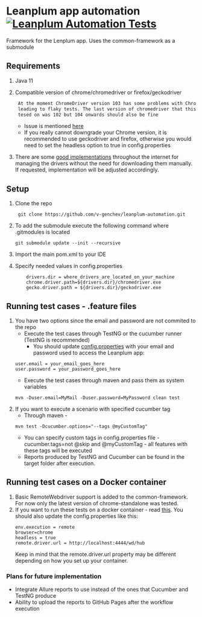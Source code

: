 # Leanplum app automation [![Leanplum Automation Tests](https://github.com/v-genchev/leanplum-automation/actions/workflows/maven.yml/badge.svg)](https://github.com/v-genchev/leanplum-automation/actions/workflows/maven.yml)

Framework for the Lenplum app. Uses the common-framework as a submodule 

## Requirements

1. Java 11
2. Compatible version of chrome/chromedriver or firefox/geckodriver
    ```diff
     At the moment ChromeDriver version 103 has some problems with Chrome 103
     leading to flaky tests. The last version of chromedriver that this was 
     tesed on was 102 but 104 onwards should also be fine
    ```
   - Issue is mentioned [here](https://bugs.chromium.org/p/chromedriver/issues/detail?id=4121)
   - If you really cannot downgrade your Chrome version, it is recommended to use geckodriver and firefox, otherwise
     you would need to set the headless option to true in config.properties


3. There are some [good implementations](https://github.com/bonigarcia/webdrivermanager) throughout the internet 
for managing the drivers without the need for downloading them manually. 
If requested, implementation will be adjusted accordingly.

## Setup

1. Clone the repo
   ```
    git clone https://github.com/v-genchev/leanplum-automation.git
    ```
2. To add the submodule execute the following command where .gitmodules is located
    ```
    git submodule update --init --recursive
    ```
3. Import the main pom.xml to your IDE

4. Specify needed values in config.properties
   ```properties
       drivers.dir = where_drivers_are_located_on_your_machine
       chrome.driver.path=${drivers.dir}/chromedriver.exe
       gecko.driver.path = ${drivers.dir}/geckodriver.exe
   ```

## Running test cases - .feature files
1. You have two options since the email and password are not commited to the repo
   - Execute the test cases through TestNG or the cucumber runner (TestNG is recommended)
     - You should update [config.properties](../leanplum-automation/automation/src/main/resources/config.properties) 
     with your email and password used to access the Leanplum app:
   ```properties
   user.email = your_email_goes_here
   user.password = your_password_goes_here
   ```
   - Execute the test cases through maven and pass them as system variables 
   ```
   mvn -Duser.email=MyMail -Duser.password=MyPassword clean test
   ```
3. If you want to execute a scenario with specified cucumber tag
   - Through maven - 
   ```
   mvn test -Dcucumber.options="--tags @myCustomTag"
   ```
   - You can specify custom tags in config.properties file - cucumber.tags=not @skip and @myCustomTag - all features with these tags will be executed
   - Reports produced by TestNG and Cucumber can be found in the target folder after execution.

## Running test cases on a Docker container
1. Basic RemoteWebdriver support is added to the common-framework. For now only the latest version of chrome-standalone was tested.
2. If you want to run these tests on a docker container - read [this](https://github.com/SeleniumHQ/docker-selenium). 
   You should also update the config.properties like this:
   ```properties
   env.execution = remote
   browser=chrome
   headless = true
   remote.driver.url = http://localhost:4444/wd/hub
   ```
   Keep in mind that the remote.driver.url property may be different depending on how you set up your container.

### Plans for future implementation
   - Integrate Allure reports to use instead of the ones that Cucumber and TestNG produce
   - Ability to upload the reports to GitHub Pages after the workflow execution
